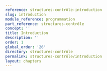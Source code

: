 ```yaml
---
reference: structures-contrôle-introduction
slug: introduction
module_reference: programmation
part_reference: structures-contrôle
concept: ''
title: Introduction
description: ''
order: 1
global_order: '26'
directory: structures-contrôle
permalink: structures-contrôle/introduction
layout: chapters
---
```

